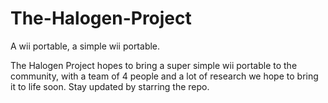 # The-Halogen-Project
A wii portable, a simple wii portable. 

The Halogen Project hopes to bring a super simple wii portable to the community, with a team of 4 people and a lot of research we hope to bring it to life soon.
Stay updated by starring the repo.
